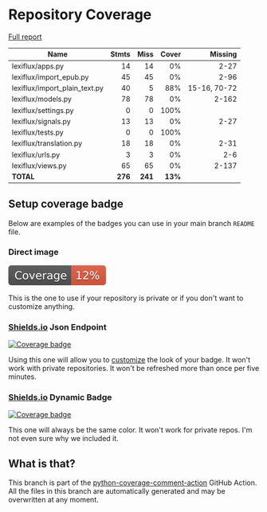 # Repository Coverage

[Full report](https://htmlpreview.github.io/?https://github.com/andgineer/lexiflux/blob/python-coverage-comment-action-data/htmlcov/index.html)

| Name                            |    Stmts |     Miss |   Cover |   Missing |
|-------------------------------- | -------: | -------: | ------: | --------: |
| lexiflux/apps.py                |       14 |       14 |      0% |      2-27 |
| lexiflux/import\_epub.py        |       45 |       45 |      0% |      2-96 |
| lexiflux/import\_plain\_text.py |       40 |        5 |     88% |15-16, 70-72 |
| lexiflux/models.py              |       78 |       78 |      0% |     2-162 |
| lexiflux/settings.py            |        0 |        0 |    100% |           |
| lexiflux/signals.py             |       13 |       13 |      0% |      2-27 |
| lexiflux/tests.py               |        0 |        0 |    100% |           |
| lexiflux/translation.py         |       18 |       18 |      0% |      2-31 |
| lexiflux/urls.py                |        3 |        3 |      0% |       2-6 |
| lexiflux/views.py               |       65 |       65 |      0% |     2-137 |
|                       **TOTAL** |  **276** |  **241** | **13%** |           |


## Setup coverage badge

Below are examples of the badges you can use in your main branch `README` file.

### Direct image

[![Coverage badge](https://raw.githubusercontent.com/andgineer/lexiflux/python-coverage-comment-action-data/badge.svg)](https://htmlpreview.github.io/?https://github.com/andgineer/lexiflux/blob/python-coverage-comment-action-data/htmlcov/index.html)

This is the one to use if your repository is private or if you don't want to customize anything.

### [Shields.io](https://shields.io) Json Endpoint

[![Coverage badge](https://img.shields.io/endpoint?url=https://raw.githubusercontent.com/andgineer/lexiflux/python-coverage-comment-action-data/endpoint.json)](https://htmlpreview.github.io/?https://github.com/andgineer/lexiflux/blob/python-coverage-comment-action-data/htmlcov/index.html)

Using this one will allow you to [customize](https://shields.io/endpoint) the look of your badge.
It won't work with private repositories. It won't be refreshed more than once per five minutes.

### [Shields.io](https://shields.io) Dynamic Badge

[![Coverage badge](https://img.shields.io/badge/dynamic/json?color=brightgreen&label=coverage&query=%24.message&url=https%3A%2F%2Fraw.githubusercontent.com%2Fandgineer%2Flexiflux%2Fpython-coverage-comment-action-data%2Fendpoint.json)](https://htmlpreview.github.io/?https://github.com/andgineer/lexiflux/blob/python-coverage-comment-action-data/htmlcov/index.html)

This one will always be the same color. It won't work for private repos. I'm not even sure why we included it.

## What is that?

This branch is part of the
[python-coverage-comment-action](https://github.com/marketplace/actions/python-coverage-comment)
GitHub Action. All the files in this branch are automatically generated and may be
overwritten at any moment.